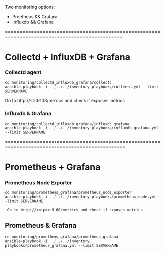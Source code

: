 Two monitoring options:
* Proetheus && Grafana
* Influxdb  && Grafana

===============================================================================================

# Collectd + InfluxDB + Grafana

### Collectd agent
`cd monitoring/collectd_influxdb_grafana/collectd`      
`ansible-playbook -i ../../../inventory playbooks/collectd.yml --limit SERVERNAME`

   Go to http://<<ip>>:9103/metrics and check if exposes metrics

### Influxdb & Grafana
`cd monitoring/collectd_influxdb_grafana/influxdb_grafana`            
`ansible-playbook -i ../../../inventory playbooks/influxdb_grafana.yml --limit SERVERNAME`

================================================================================================

# Prometheus + Grafana

### Prometheus Node Exporter
`cd monitoring/prometheus_grafana/prometheus_node_exporter`                    
`ansible-playbook -i ../../../inventory playbooks/prometheus_node.yml --limit SERVERNAME`

     Go to http://<<ip>>:9100/metrics and check if exposes metrics

## Prometheus & Grafana
`cd monitoring/prometheus_grafana/prometheus_grafana`                                  
`ansible-playbook -i ../../../inventory playbooks/prometheus_grafana.yml --limit SERVERNAME`